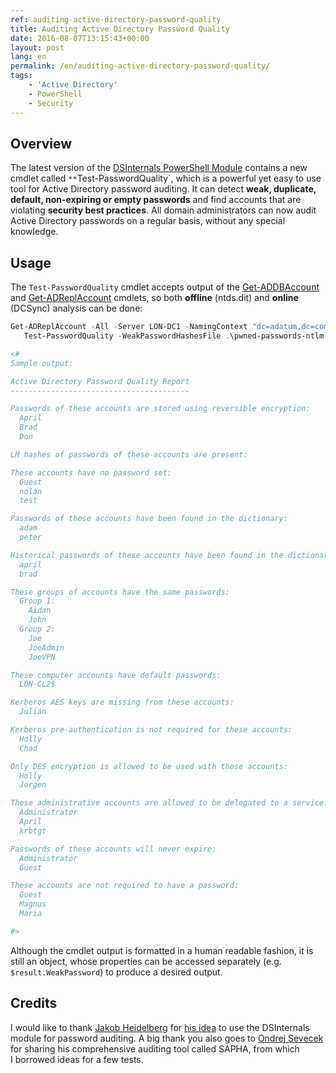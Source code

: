 ```yaml
---
ref: auditing-active-directory-password-quality
title: Auditing Active Directory Password Quality
date: 2016-08-07T13:15:43+00:00
layout: post
lang: en
permalink: /en/auditing-active-directory-password-quality/
tags:
    - 'Active Directory'
    - PowerShell
    - Security
---
```


## Overview

The latest version of the [DSInternals PowerShell Module](https://github.com/MichaelGrafnetter/DSInternals) contains a new cmdlet called `**`Test-PasswordQuality`, which is a powerful yet easy to use tool for Active Directory password auditing. It can detect **weak, duplicate, default, non-expiring or empty passwords** and find accounts that are violating **security best practices**. All domain administrators can now audit Active Directory passwords on a regular basis, without any special knowledge.

## Usage

The `Test-PasswordQuality` cmdlet accepts output of the [Get-ADDBAccount](/en/dumping-ntds-dit-files-using-powershell/) and [Get-ADReplAccount](/en/retrieving-active-directory-passwords-remotely/) cmdlets, so both **offline** (ntds.dit) and **online** (DCSync) analysis can be done:

```powershell
Get-ADReplAccount -All -Server LON-DC1 -NamingContext "dc=adatum,dc=com" |
   Test-PasswordQuality -WeakPasswordHashesFile .\pwned-passwords-ntlm-ordered-by-count.txt -IncludeDisabledAccounts

<#
Sample output:

Active Directory Password Quality Report
----------------------------------------

Passwords of these accounts are stored using reversible encryption:
  April
  Brad
  Don

LM hashes of passwords of these accounts are present:

These accounts have no password set:
  Guest
  nolan
  test

Passwords of these accounts have been found in the dictionary:
  adam
  peter

Historical passwords of these accounts have been found in the dictionary:
  april
  brad

These groups of accounts have the same passwords:
  Group 1:
    Aidan
    John
  Group 2:
    Joe
    JoeAdmin
    JoeVPN

These computer accounts have default passwords:
  LON-CL2$

Kerberos AES keys are missing from these accounts:
  Julian

Kerberos pre-authentication is not required for these accounts:
  Holly
  Chad

Only DES encryption is allowed to be used with these accounts:
  Holly
  Jorgen

These administrative accounts are allowed to be delegated to a service:
  Administrator
  April
  krbtgt

Passwords of these accounts will never expire:
  Administrator
  Guest

These accounts are not required to have a password:
  Guest
  Magnus
  Maria

#>
```

Although the cmdlet output is formatted in a human readable fashion, it is still an object, whose properties can be accessed separately (e.g. `$result.WeakPassword`) to produce a desired output.

## Credits

I&nbsp;would like to&nbsp;thank [Jakob Heidelberg](https://twitter.com/jakobheidelberg) for [his idea](https://flemmingriis.com/get-badpasswords/) to&nbsp;use the&nbsp;DSInternals module for&nbsp;password auditing. A&nbsp;big thank you also goes to&nbsp;[Ondrej Sevecek](https://www.sevecek.com/EnglishPages/default.aspx) for&nbsp;sharing his comprehensive auditing tool called SAPHA, from&nbsp;which I&nbsp;borrowed ideas for&nbsp;a&nbsp;few tests.